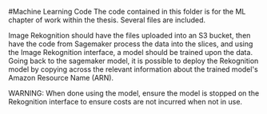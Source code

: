 #Machine Learning Code
The code contained in this folder is for the ML chapter of work within the thesis. Several files are included.

Image Rekognition should have the files uploaded into an S3 bucket, then have the code from Sagemaker process the data into the slices, 
and using the Image Rekognition interface, a model should be trained upon the data. Going back to the sagemaker model, it is possible 
to deploy the Rekognition model by copying across the relevant information about the trained model's Amazon Resource Name (ARN).

WARNING: When done using the model, ensure the model is stopped on the Rekognition interface to ensure costs are not incurred when not in use.
